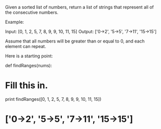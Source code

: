 Given a sorted list of numbers, return a list of strings that represent all of the consecutive numbers.

Example:

Input: [0, 1, 2, 5, 7, 8, 9, 9, 10, 11, 15]
Output: ['0->2', '5->5', '7->11', '15->15']

Assume that all numbers will be greater than or equal to 0, and each element can repeat.

Here is a starting point:

def findRanges(nums):
  # Fill this in.

print findRanges([0, 1, 2, 5, 7, 8, 9, 9, 10, 11, 15])
# ['0->2', '5->5', '7->11', '15->15']
